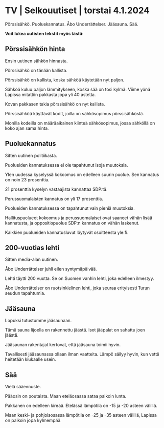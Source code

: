 # TV \| Selkouutiset \| torstai 4.1.2024

Pörssisähkö. Puoluekannatus. Åbo Underrättelser. Jääsauna. Sää.

**Voit lukea uutisten tekstit myös tästä:**

## Pörssisähkön hinta

Ensin uutinen sähkön hinnasta.

Pörssisähkö on tänään kallista.

Pörssisähkö on kallista, koska sähköä käytetään nyt paljon.

Sähköä kuluu paljon lämmitykseen, koska sää on tosi kylmä. Viime yönä Lapissa mitattiin pakkasta jopa yli 40 astetta.

Kovan pakkasen takia pörssisähkö on nyt kallista.

Pörssisähköä käyttävät kodit, joilla on sähkösopimus pörssisähköstä.

Monilla kodeilla on määräaikainen kiinteä sähkösopimus, jossa sähköllä on koko ajan sama hinta.

## Puoluekannatus

Sitten uutinen politiikasta.

Puolueiden kannatuksessa ei ole tapahtunut isoja muutoksia.

Ylen uudessa kyselyssä kokoomus on edelleen suurin puolue. Sen kannatus on noin 23 prosenttia.

21 prosenttia kyselyn vastaajista kannattaa SDP:tä.

Perussuomalaisten kannatus on yli 17 prosenttia.

Puolueiden kannatuksessa on tapahtunut vain pieniä muutoksia.

Hallituspuolueet kokoomus ja perussuomalaiset ovat saaneet vähän lisää kannatusta, ja oppositiopuolue SDP:n kannatus on vähän laskenut.

Kaikkien puolueiden kannatusluvut löytyvät osoitteesta yle.fi.

## 200-vuotias lehti

Sitten media-alan uutinen.

Åbo Underrättelser juhli eilen syntymäpäivää.

Lehti täytti 200 vuotta. Se on Suomen vanhin lehti, joka edelleen ilmestyy.

Åbo Underrättelser on ruotsinkielinen lehti, joka seuraa erityisesti Turun seudun tapahtumia.

## Jääsauna

Lopuksi tutustumme jääsaunaan.

Tämä sauna Iijoella on rakennettu jäästä. Isot jääpalat on sahattu joen jäästä.

Jääsaunan rakentajat kertovat, että jääsauna toimii hyvin.

Tavallisesti jääsaunassa ollaan ilman vaatteita. Lämpö säilyy hyvin, kun vettä heitetään kiukaalle usein.

## Sää

Vielä sääennuste.

Pääosin on poutaista. Maan eteläosassa sataa paikoin lunta.

Pakkanen on edelleen kireää. Etelässä lämpötila on -15 ja -20 asteen välillä.

Maan keski- ja pohjoisosassa lämpötila on -25 ja -35 asteen välillä, Lapissa on paikoin jopa kylmempää.

